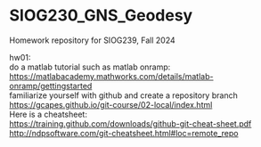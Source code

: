 # SIOG230_GNS_Geodesy
Homework repository for SIOG239, Fall 2024

hw01:  
do a matlab tutorial such as matlab onramp:    
    https://matlabacademy.mathworks.com/details/matlab-onramp/gettingstarted    
familiarize yourself with github and create a repository branch  
    https://gcapes.github.io/git-course/02-local/index.html  
    Here is a cheatsheet:  
    https://training.github.com/downloads/github-git-cheat-sheet.pdf  
    http://ndpsoftware.com/git-cheatsheet.html#loc=remote_repo  
